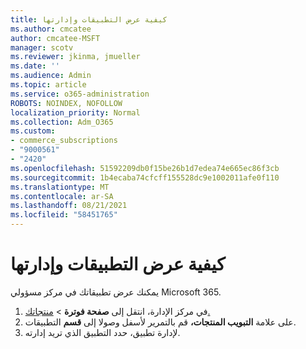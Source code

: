 ```yaml
---
title: كيفية عرض التطبيقات وإدارتها
ms.author: cmcatee
author: cmcatee-MSFT
manager: scotv
ms.reviewer: jkinma, jmueller
ms.date: ''
ms.audience: Admin
ms.topic: article
ms.service: o365-administration
ROBOTS: NOINDEX, NOFOLLOW
localization_priority: Normal
ms.collection: Adm_O365
ms.custom:
- commerce_subscriptions
- "9000561"
- "2420"
ms.openlocfilehash: 51592209db0f15be26b1d7edea74e665ec86f3cb
ms.sourcegitcommit: 1b4ecaba74cfcff155528dc9e1002011afe0f110
ms.translationtype: MT
ms.contentlocale: ar-SA
ms.lasthandoff: 08/21/2021
ms.locfileid: "58451765"
---
```

# <a name="how-to-view-and-manage-apps"></a>كيفية عرض التطبيقات وإدارتها

يمكنك عرض تطبيقاتك في مركز مسؤولي Microsoft 365.

1. في مركز الإدارة، انتقل إلى **صفحة فوترة**  >  [منتجاتك.](https://go.microsoft.com/fwlink/p/?linkid=842054)
2. على علامة **التبويب المنتجات،** قم بالتمرير لأسفل وصولا إلى **قسم** التطبيقات.
3. لإدارة تطبيق، حدد التطبيق الذي تريد إدارته.